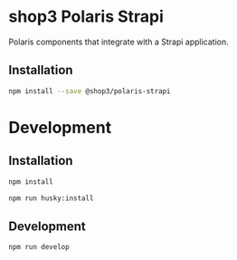 # shop3 Polaris Strapi

Polaris components that integrate with a Strapi application.

## Installation

```bash
npm install --save @shop3/polaris-strapi
```



# Development

## Installation

```bash
npm install

npm run husky:install
```

## Development

```bash
npm run develop
```
